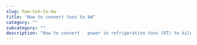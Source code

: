 ```yaml
---
slug: how-ton-to-kw
title: "How to convert tons to kW"
category: ""
subcategory: ""
description: "How to convert   power in refrigeration tons (RT) to kilowatts (kW)."
---
```


